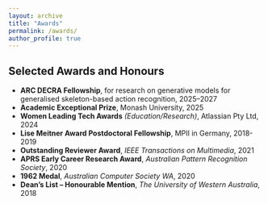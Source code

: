 ```yaml
---
layout: archive
title: "Awards"
permalink: /awards/
author_profile: true
---
```


## Selected Awards and Honours

- **ARC DECRA Fellowship**, for research on generative models for generalised skeleton-based action recognition, 2025–2027
- **Academic Exceptional Prize**, Monash University, 2025 
- **Women Leading Tech Awards** *(Education/Research)*, Atlassian Pty Ltd, 2024  
- **Lise Meitner Award Postdoctoral Fellowship**, MPII in Germany, 2018-2019
- **Outstanding Reviewer Award**, *IEEE Transactions on Multimedia*, 2021  
- **APRS Early Career Research Award**, *Australian Pattern Recognition Society*, 2020  
- **1962 Medal**, *Australian Computer Society WA*, 2020  
- **Dean’s List – Honourable Mention**, *The University of Western Australia*, 2018
